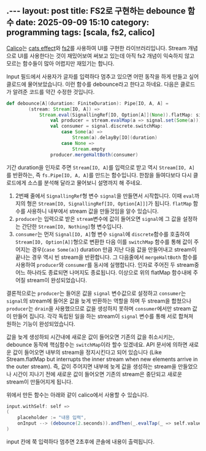 .---
layout: post
title: FS2로 구현하는 debounce 함수
date: 2025-09-09 15:10
category: programming
tags: [scala, fs2, calico]
---

[Calico](https://www.armanbilge.com/calico/)는 [cats effect](https://typelevel.org/cats-effect/)와 [fs2](https://fs2.io)를 사용하여 UI를 구현한 라이브러리입니다. Stream 개념으로 UI를 사용한다는 것이 재밌어보여 써보고 있는데 아직 fs2 개념이 익숙하지 않고 모르는 함수들이 많아 어렵지만 재밌기는 합니다.

Input 필드에서 사용자가 글자를 입력하다 멈추고 있으면 어떤 동작을 하게 만들고 싶어 클로드에 물어보았습니다. 이런 함수를 debounce라고 한다고 하네요. 다음은 클로드가 알려준 코드를 약간 수정한 것입니다.

``` scala
def debounce[A](duration: FiniteDuration): Pipe[IO, A, A] = 
        (stream: Stream[IO, A]) => 
            Stream.eval(SignallingRef[IO, Option[A]](None)).flatMap: signal =>
                val producer = stream.evalMap(a => signal.set(Some(a))).drain
                val consumer = signal.discrete.switchMap:
                    case Some(a) =>
                        Stream(a).delayBy[IO](duration)
                    case None =>
                        Stream.empty
                producer.mergeHaltBoth(consumer)
```

기간 duration을 인자로 주면 `Stream[IO, A]`를 입력으로 받고 역시 `Stream[IO, A]`를 반환하는, 즉 `fs.Pipe[IO, A, A]`를 만드는 함수입니다. 한참을 들여다보다 다시 클로드에게 소스를 분석해 달라고 물어보니 설명까지 해 주네요. 

1. 2번째 줄에서 `SignallingRef`형 변수 `signal`을 만들면서 시작합니다. 이때 `eval`까지의 형은 `Stream[IO, SignallingRef[IO, Option[A]]]`가 됩니다. `flatMap` 함수를 사용하니 내부에서 stream 값을 만들것임을 알수 있습니다.
1. `producer`는 입력으로 받은 `stream`변수에 값이 들어오면 `signal`에 그 값을 설정하는 간단한 `Stream[IO, Nothing]`형 변수입니다.
1. `consumer`는 먼저 `Signal[IO, A]`형 변수 `signal`에  `discrete`함수를 호출하여 `Stream[IO, Option[A]]`형으로 변환한 다음 이를 `switchMap` 함수를 통해 값이 주어지는 경우(`case Some(a)`) duration 만큼 지난 다음 값을 만들어내고 stream이 끝나는 경우 역시 빈 stream을 반환합니다.
그 다음줄에서 `mergeHaltBoth` 함수를 사용하여 `producer`와 `consumer`를 동시에 실행합니다. 인자로 주어진 두 stream중 어느 하나라도 종료되면 나머지도 종료됩니다. 이상으로 위의 flatMap 함수내에 주어질 stream이 완성되었습니다.

결론적으로는 `producer`는 들어온 값을 `signal` 변수값으로 설정하고 `consumer`는 `signal`의 stream에 들어온 값을 늦게 반환하는 역할을 하며 두 stream을 합쳤으나 `producer`는 `drain`을 사용했으므로 값을 생성하지 못하며 `consumer`에서만 stream 값이 만들어 집니다. 각각 독립된 일을 하는 stream이 `signal` 변수를 통해 서로 합쳐져 원하는 기능이 완성되었습니다.

값을 늦게 생성하되 시간내에 새로운 값이 들어오면 기존의 값을 취소시키는, debounce 동작에 핵심함수는 `switchMap`이라 할수 있겠네요. API 문서에 의하면 새로운 값이 들어오면 내부의 stream을 정지시킨다고 되어 있습니다 (Like Stream.flatMap but interrupts the inner stream when new elements arrive in the outer stream). 즉, 값이 주어지면 내부에 늦게 값을 생성하는 stream을 만들었으나 시간이 지나기 전에 새로운 값이 들어오면 기존의 stream은 중단되고 새로운 stream이 만들어지게 됩니다.

위에서 만든 함수는 아래와 같이 calico에서 사용할 수 있습니다.
``` scala
input.withSelf: self =>
(
    placeholder := "내용 입력",
    onInput --> (debounce(2.seconds)).andThen(_.evalTap(_ => self.value.get.flatMap(IO.println)).drain)
)
```
input 칸에 쭉 입력하다 멈추면 2초후에 콘솔에 내용이 출력됩니다.